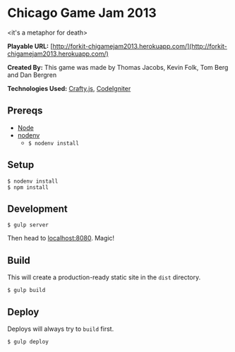 # Chicago Game Jam 2013

&lt;it's a metaphor for death&gt;

**Playable URL:** [http://forkit-chigamejam2013.herokuapp.com/](http://forkit-chigamejam2013.herokuapp.com/)

**Created By:** This game was made by Thomas Jacobs, Kevin Folk, Tom Berg and Dan Bergren

**Technologies Used:** [Crafty.js](http://craftyjs.com/), [CodeIgniter](http://ellislab.com/codeigniter)

## Prereqs

- [Node](https://nodejs.org/en/)
- [nodenv](https://github.com/nodenv/nodenv)
  - `$ nodenv install`

## Setup

    $ nodenv install
    $ npm install

## Development

    $ gulp server

Then head to [localhost:8080](http://localhost:8080). Magic!

## Build

This will create a production-ready static site in the `dist` directory.

    $ gulp build

## Deploy

Deploys will always try to `build` first.

    $ gulp deploy
